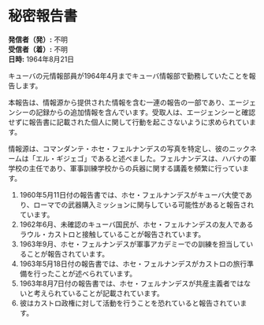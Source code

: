 # 秘密報告書

**発信者（発）:** 不明  
**受信者（着）:** 不明  
**日時:** 1964年8月21日  

キューバの元情報部員が1964年4月までキューバ情報部で勤務していたことを報告します。

本報告は、情報源から提供された情報を含む一連の報告の一部であり、エージェンシーの記録からの追加情報を含んでいます。受取人は、エージェンシーと確認せずに報告書に記載された個人に関して行動を起こさないように求められています。

情報源は、コマンダンテ・ホセ・フェルナンデスの写真を特定し、彼のニックネームは「エル・ギジェゴ」であると述べました。フェルナンデスは、ハバナの軍学校の主任であり、軍事訓練学校からの兵器に関する講義を頻繁に行っています。

1. 1960年5月11日付の報告書では、ホセ・フェルナンデスがキューバ大使であり、ローマでの武器購入ミッションに関与している可能性があると報告されています。
2. 1962年6月、未確認のキューバ国民が、ホセ・フェルナンデスの友人であるラウル・カストロと接触していることが報告されています。
3. 1963年9月、ホセ・フェルナンデスが軍事アカデミーでの訓練を担当していることが報告されています。
4. 1963年5月18日付の報告書では、ホセ・フェルナンデスがカストロの旅行準備を行ったことが述べられています。
5. 1963年8月7日付の報告書では、ホセ・フェルナンデスが共産主義者ではないと考えられていることが記載されています。
6. 彼はカストロ政権に対して活動を行うことを恐れていると報告されています。